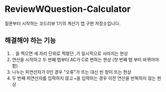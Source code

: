 # ReviewWQuestion-Calculator
질문부터 시작하는 코드리뷰 1기의 계산기 앱 구현 저장소입니다.

## 해결해야 하는 기능 
1. `.` 을 찍으면 세 자리 단위로 찍혔던 ,가 일시적으로 사라지는 현상 
2. 연산을 시작하고 두 번째 탭부터 AC가 C로 변하는 현상 (첫 번째 탭 부터 바뀌어야 함)
3. 나누는 피연산자가 0인 경우 "오류"가 뜨는 대신 빈 창이 뜨는 현상 
4. 두 번째 피연산자를 입력하지 않고 `=`을 입력하는 경우 이전 연산을 반복하지 않는 현상
